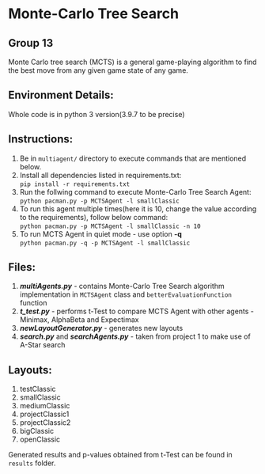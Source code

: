 # Monte-Carlo Tree Search

Group 13
--------
Monte Carlo tree search (MCTS) is a general game-playing algorithm to find the best move from any given game state of any game.

Environment Details:
--------------------
Whole code is in python 3 version(3.9.7 to be precise)

Instructions:
-------------
1. Be in `multiagent/` directory to execute commands that are mentioned below.
2. Install all dependencies listed in requirements.txt: \
   `pip install -r requirements.txt`
3. Run the follwing command to execute Monte-Carlo Tree Search Agent:\
   `python pacman.py -p MCTSAgent -l smallClassic`
4. To run this agent multiple times(here it is 10, change the value according to the requirements), follow below command:\
   `python pacman.py -p MCTSAgent -l smallClassic -n 10` 
5. To run MCTS Agent in quiet mode - use option **-q**\
   `python pacman.py -q -p MCTSAgent -l smallClassic`
   
Files:
------
1. ***multiAgents.py*** - contains Monte-Carlo Tree Search algorithm implementation in `MCTSAgent` class and `betterEvaluationFunction` function
2. ***t_test.py*** - performs t-Test to compare MCTS Agent with other agents - Minimax, AlphaBeta and Expectimax
3. ***newLayoutGenerator.py*** - generates new layouts
4. ***search.py*** and ***searchAgents.py*** - taken from project 1 to make use of A-Star search

Layouts:
--------
1. testClassic
2. smallClassic
3. mediumClassic
4. projectClassic1
5. projectClassic2
6. bigClassic
7. openClassic

Generated results and p-values obtained from t-Test can be found in `results` folder.
